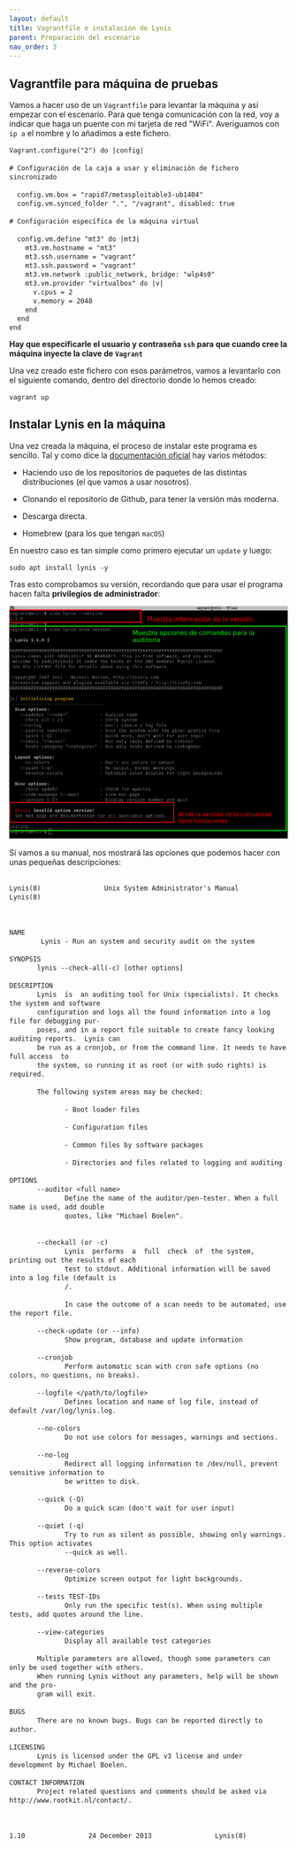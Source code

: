 ```yaml
---
layout: default
title: Vagrantfile e instalación de Lynis
parent: Preparación del escenario
nav_order: 3
---
```


## Vagrantfile para máquina de pruebas

Vamos a hacer uso de un `Vagrantfile` para levantar la máquina y así empezar con el escenario. Para que tenga comunicación con la red, voy a indicar que haga un puente con mi tarjeta de red "WiFi". Averiguamos con `ip a` el nombre y lo añadimos a este fichero. 

~~~
Vagrant.configure("2") do |config|

# Configuración de la caja a usar y eliminación de fichero sincronizado

  config.vm.box = "rapid7/metasploitable3-ub1404"
  config.vm.synced_folder ".", "/vagrant", disabled: true
  
# Configuración específica de la máquina virtual

  config.vm.define "mt3" do |mt3|
    mt3.vm.hostname = "mt3"
    mt3.ssh.username = "vagrant"
    mt3.ssh.password = "vagrant"
    mt3.vm.network :public_network, bridge: "wlp4s0"
    mt3.vm.provider "virtualbox" do |v|
      v.cpus = 2
      v.memory = 2048
    end
  end
end 
~~~

**Hay que especificarle el usuario y contraseña `ssh` para que cuando cree la máquina inyecte la clave de `Vagrant`**


Una vez creado este fichero con esos parámetros, vamos a levantarlo con el siguiente comando, dentro del directorio donde lo hemos creado:

~~~
vagrant up
~~~


## Instalar Lynis en la máquina

Una vez creada la máquina, el proceso de instalar este programa es sencillo. Tal y como dice la [documentación oficial](https://cisofy.com/documentation/lynis/get-started/#installation) hay varios métodos:

- Haciendo uso de los repositorios de paquetes de las distintas distribuciones (el que vamos a usar nosotros).

- Clonando el repositorio de Github, para tener la versión más moderna.

- Descarga directa.

- Homebrew (para los que tengan `macOS`)


En nuestro caso es tan simple como primero ejecutar un `update` y luego:

~~~
sudo apt install lynis -y
~~~


Tras esto comprobamos su versión, recordando que para usar el programa hacen falta **privilegios de administrador**:

<img src="https://raw.githubusercontent.com/crivmar/crivmar-lynis.github.io/main/assets/images/02.png"/>

Si vamos a su manual, nos mostrará las opciones que podemos hacer con unas pequeñas descripciones:

~~~

Lynis(8)                Unix System Administrator's Manual                Lynis(8)



NAME
        Lynis - Run an system and security audit on the system

SYNOPSIS
       lynis --check-all(-c) [other options]

DESCRIPTION
       Lynis  is  an auditing tool for Unix (specialists). It checks the system and software 
       configuration and logs all the found information into a log file for debugging pur‐
       poses, and in a report file suitable to create fancy looking auditing reports.  Lynis can 
       be run as a cronjob, or from the command line. It needs to have full access  to
       the system, so running it as root (or with sudo rights) is required.

       The following system areas may be checked:

              - Boot loader files

              - Configuration files

              - Common files by software packages

              - Directories and files related to logging and auditing

OPTIONS
       --auditor <full name>
              Define the name of the auditor/pen-tester. When a full name is used, add double 
              quotes, like "Michael Boelen".


       --checkall (or -c)
              Lynis  performs  a  full  check  of  the system, printing out the results of each 
              test to stdout. Additional information will be saved into a log file (default is
              /.

              In case the outcome of a scan needs to be automated, use the report file.

       --check-update (or --info)
              Show program, database and update information

       --cronjob
              Perform automatic scan with cron safe options (no colors, no questions, no breaks).

       --logfile </path/to/logfile>
              Defines location and name of log file, instead of default /var/log/lynis.log.

       --no-colors
              Do not use colors for messages, warnings and sections.

       --no-log
              Redirect all logging information to /dev/null, prevent sensitive information to 
              be written to disk.

       --quick (-Q)
              Do a quick scan (don't wait for user input)

       --quiet (-q)
              Try to run as silent as possible, showing only warnings. This option activates 
              --quick as well.

       --reverse-colors
              Optimize screen output for light backgrounds.

       --tests TEST-IDs
              Only run the specific test(s). When using multiple tests, add quotes around the line.

       --view-categories
              Display all available test categories

       Multiple parameters are allowed, though some parameters can only be used together with others. 
       When running Lynis without any parameters, help will be shown and the pro‐
       gram will exit.

BUGS
       There are no known bugs. Bugs can be reported directly to author.

LICENSING
       Lynis is licensed under the GPL v3 license and under development by Michael Boelen.

CONTACT INFORMATION
       Project related questions and comments should be asked via http://www.rootkit.nl/contact/.



1.10                24 December 2013                Lynis(8)

~~~
